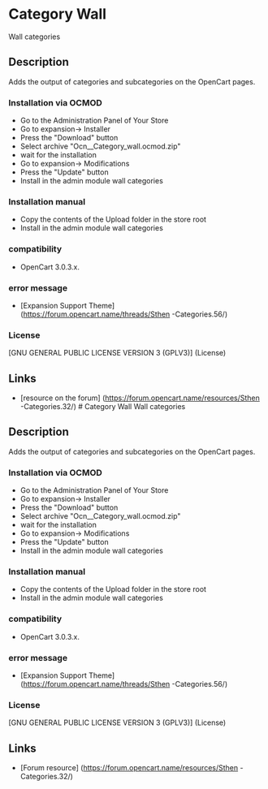 # Category Wall
Wall categories

## Description
Adds the output of categories and subcategories on the OpenCart pages.

### Installation via OCMOD
- Go to the Administration Panel of Your Store
- Go to expansion-> Installer
- Press the "Download" button
- Select archive "Ocn__Category_wall.ocmod.zip"
- wait for the installation
- Go to expansion-> Modifications
- Press the "Update" button
- Install in the admin module wall categories

### Installation manual
- Copy the contents of the Upload folder in the store root
- Install in the admin module wall categories

### compatibility
- OpenCart 3.0.3.x.

### error message
- [Expansion Support Theme] (https://forum.opencart.name/threads/Sthen -Categories.56/)

### License
[GNU GENERAL PUBLIC LICENSE VERSION 3 (GPLV3)] (License)

## Links
- [resource on the forum] (https://forum.opencart.name/resources/Sthen -Categories.32/) # Category Wall
Wall categories

## Description
Adds the output of categories and subcategories on the OpenCart pages.

### Installation via OCMOD
- Go to the Administration Panel of Your Store
- Go to expansion-> Installer
- Press the "Download" button
- Select archive "Ocn__Category_wall.ocmod.zip"
- wait for the installation
- Go to expansion-> Modifications
- Press the "Update" button
- Install in the admin module wall categories

### Installation manual
- Copy the contents of the Upload folder in the store root
- Install in the admin module wall categories

### compatibility
- OpenCart 3.0.3.x.

### error message
- [Expansion Support Theme] (https://forum.opencart.name/threads/Sthen -Categories.56/)

### License
[GNU GENERAL PUBLIC LICENSE VERSION 3 (GPLV3)] (License)

## Links
- [Forum resource] (https://forum.opencart.name/resources/Sthen -Categories.32/)

